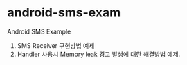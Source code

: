 # android-sms-exam
Android SMS Example

1. SMS Receiver 구현방법 예제
2. Handler 사용시 Memory leak 경고 발생에 대한 해결방법 예제.
